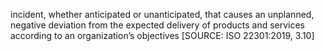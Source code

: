 incident, whether anticipated or unanticipated, that causes an unplanned, negative deviation from the expected delivery of products and services according to an organization’s objectives
\[SOURCE: ISO 22301:2019, 3.10\]
